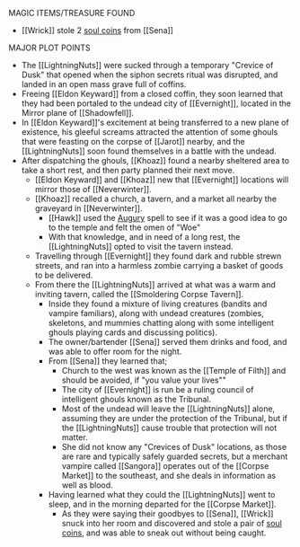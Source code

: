 MAGIC ITEMS/TREASURE FOUND
- [[Wrick]] stole 2 [soul coins](https://www.dndbeyond.com/magic-items/842308-soul-coin) from [[Sena]]

MAJOR PLOT POINTS
- The [[LightningNuts]] were sucked through a temporary "Crevice of Dusk" that opened when the siphon secrets ritual was disrupted, and landed in an open mass grave full of coffins. 
- Freeing [[Eldon Keyward]] from a closed coffin, they soon learned that they had been portaled to the undead city of [[Evernight]], located in the Mirror plane of [[Shadowfell]].
- In [[Eldon Keyward]]'s excitement at being transferred to a new plane of existence, his gleeful screams attracted the attention of some ghouls that were feasting on the corpse of [[Jarot]] nearby, and the [[LightningNuts]] soon found themselves in a battle with the undead. 
- After dispatching the ghouls, [[Khoaz]] found a nearby sheltered area to take a short rest, and then party planned their next move.
	- [[Eldon Keyward]] and [[Khoaz]] new that [[Evernight]] locations will mirror those of [[Neverwinter]].
	- [[Khoaz]] recalled a church, a tavern, and a market all nearby the graveyard in [[Neverwinter]].
		- [[Hawk]] used the [Augury](https://www.dndbeyond.com/spells/2618882-augury) spell to see if it was a good idea to go to the temple and felt the omen of "Woe"
		- With that knowledge, and in need of a long rest, the [[LightningNuts]] opted to visit the tavern instead.
	- Travelling through [[Evernight]] they found dark and rubble strewn streets, and ran into a harmless zombie carrying a basket of goods to be delivered. 
	- From there the [[LightningNuts]] arrived at what was a warm and inviting tavern, called the [[Smoldering Corpse Tavern]].
		- Inside they found a mixture of living creatures (bandits and vampire familiars), along with undead creatures (zombies, skeletons, and mummies chatting along with some intelligent ghouls playing cards and discussing politics).
		- The owner/bartender [[Sena]] served them drinks and food, and was able to offer room for the night. 
		- From [[Sena]] they learned that;
			- Church to the west was known as the [[Temple of Filth]] and should be avoided, if "you value your lives""
			- The city of [[Evernight]] is run be a ruling council of intelligent ghouls known as the Tribunal.
			- Most of the undead will leave the [[LightningNuts]] alone, assuming they are under the protection of the Tribunal, but if the [[LightningNuts]] cause trouble that protection will not matter. 
			- She did not know any "Crevices of Dusk" locations, as those are rare and typically safely guarded secrets, but a merchant vampire called [[Sangora]] operates out of the [[Corpse Market]] to the southeast, and she deals in information as well as blood. 
		- Having learned what they could the [[LightningNuts]] went to sleep, and in the morning departed for the [[Corpse Market]].
			- As they were saying their goodbyes to [[Sena]], [[Wrick]] snuck into her room and discovered and stole a pair of [soul coins](https://www.dndbeyond.com/magic-items/842308-soul-coin), and was able to sneak out without being caught. 